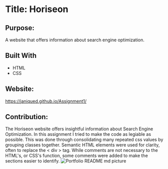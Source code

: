 # Title: Horiseon

## Purpose:
A website that offers information about search engine optimization.

## Built With
* HTML
* CSS

## Website:
https://janiqued.github.io/Assignment1/

## Contribution: 
The Horiseon website offers insightful information about Search Engine Optimization. In this assignment I tried to make the code as legiable as possible. This was done through consolidating many repeated css values by grouping classes together. Semantic HTML elements were used for clarity, often to replace the < div > tag. While comments are not necessary to the HTML's, or CSS's function, some comments were added to make the sections easier to identify. 
![Portfolio README md picture](https://user-images.githubusercontent.com/107452533/179123764-fdf17a4f-f4bf-4e85-8265-b9e7ab8f1030.jpg)
